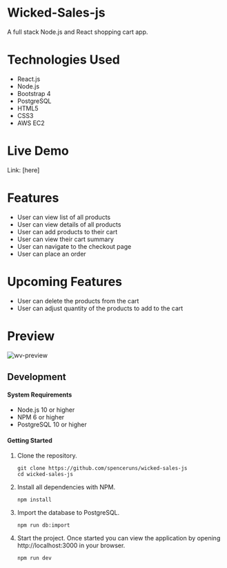 # Wicked-Sales-js
A full stack Node.js and React shopping cart app.

# Technologies Used
- React.js
- Node.js
- Bootstrap 4
- PostgreSQL
- HTML5
- CSS3
- AWS EC2

# Live Demo
Link: [here]

# Features
- User can view list of all products
- User can view details of all products
- User can add products to their cart
- User can view their cart summary
- User can navigate to the checkout page
- User can place an order

# Upcoming Features

- User can delete the products from the cart
- User can adjust quantity of the products to add to the cart

# Preview
![wv-preview](https://user-images.githubusercontent.com/57784907/78767524-8f29c000-793f-11ea-8d00-be8fcd31f838.gif)

## Development

#### System Requirements

- Node.js 10 or higher
- NPM 6 or higher
- PostgreSQL 10 or higher

#### Getting Started

1. Clone the repository.

    ```shell
    git clone https://github.com/spenceruns/wicked-sales-js
    cd wicked-sales-js
    ```

1. Install all dependencies with NPM.

    ```shell
    npm install
    ```

1. Import the database to PostgreSQL.

    ```shell
    npm run db:import
    ```

1. Start the project. Once started you can view the application by opening http://localhost:3000 in your browser.

    ```shell
    npm run dev
    ```
